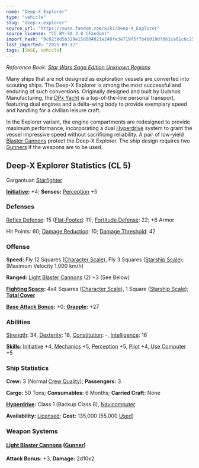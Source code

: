 ```yaml
---
name: "Deep-X Explorer"
type: "vehicle"
slug: "deep-x-explorer"
source_url: "https://swse.fandom.com/wiki/Deep-X_Explorer"
source_license: "CC BY-SA 3.0 (Fandom)"
import_hash: "9c0239d5b329e15d084021e248fe3e719f5f7b4b019d7061ca01c6c2553f92a1"
last_imported: "2025-09-12"
tags: [SWSE, Vehicle]
---
```

*Reference Book: [Star Wars Saga Edition Unknown Regions](https://swse.fandom.com/wiki/Star_Wars_Saga_Edition_Unknown_Regions)*

Many ships that are not designed as exploration vessels are converted into scouting ships. The Deep-X Explorer is among the most successful and enduring of such conversions. Originally designed and built by Uulshos Manufacturing, the [DPx Yacht](https://swse.fandom.com/wiki/DPx_Yacht) is a top-of-the-line personal transport, featuring dual engines and a delta-wing body to provide exemplary speed and handling for a civilian leisure craft.

In the Explorer variant, the engine compartments are redesigned to provide maximum performance, incorporating a dual [Hyperdrive](https://swse.fandom.com/wiki/Hyperdrive) system to grant the vessel impressive speed without sacrificing reliability. A pair of low-yield [Blaster Cannons](https://swse.fandom.com/wiki/Blaster_Cannons) protect the Deep-X Explorer. The ship design requires two [Gunners](https://swse.fandom.com/wiki/Gunners) if the weapons are to be used.

## Deep-X Explorer Statistics (CL 5)
Gargantuan [Starfighter](https://swse.fandom.com/wiki/Starfighter)

**[Initiative](https://swse.fandom.com/wiki/Initiative):** +4; **Senses:** [Perception](https://swse.fandom.com/wiki/Perception) +5
### Defenses
[Reflex Defense](https://swse.fandom.com/wiki/Reflex_Defense_(Vehicles)): 15 ([Flat-Footed](https://swse.fandom.com/wiki/Flat-Footed): 11), [Fortitude Defense](https://swse.fandom.com/wiki/Fortitude_Defense_(Vehicles)): 22; +6 Armor

Hit Points: 60; [Damage Reduction](https://swse.fandom.com/wiki/Damage_Reduction): 10; [Damage Threshold](https://swse.fandom.com/wiki/Damage_Threshold_(Vehicles)): 42
### Offense
**Speed:** Fly 12 Squares ([Character Scale](https://swse.fandom.com/wiki/Character_Scale)), Fly 3 Squares ([Starship Scale](https://swse.fandom.com/wiki/Starship_Scale)); (Maximum Velocity 1,000 km/h)

**Ranged:** [Light Blaster Cannons](https://swse.fandom.com/wiki/Light_Blaster_Cannons) (2) +3 (See Below)

**[Fighting Space](https://swse.fandom.com/wiki/Fighting_Space):** 4x4 Squares ([Character Scale](https://swse.fandom.com/wiki/Character_Scale)), 1 Square ([Starship Scale](https://swse.fandom.com/wiki/Starship_Scale)); **[Total Cover](https://swse.fandom.com/wiki/Total_Cover)**

**[Base Attack Bonus](https://swse.fandom.com/wiki/Base_Attack_Bonus):** +0; **[Grapple](https://swse.fandom.com/wiki/Grapple):** +27
### Abilities
[Strength](https://swse.fandom.com/wiki/Strength): 34, [Dexterity](https://swse.fandom.com/wiki/Dexterity): 18, [Constitution](https://swse.fandom.com/wiki/Constitution): -, [Intelligence](https://swse.fandom.com/wiki/Intelligence): 16

**[Skills](https://swse.fandom.com/wiki/Skills):** [Initiative](https://swse.fandom.com/wiki/Initiative) +4, [Mechanics](https://swse.fandom.com/wiki/Mechanics) +5, [Perception](https://swse.fandom.com/wiki/Perception) +5, [Pilot](https://swse.fandom.com/wiki/Pilot) +4, [Use Computer](https://swse.fandom.com/wiki/Use_Computer) +5
### Ship Statistics
**Crew:** 3 (Normal [Crew Quality](https://swse.fandom.com/wiki/Crew_Quality)); **Passengers:** 3

**Cargo:** 50 Tons; **Consumables:** 6 Months; **Carried Craft:** None

**[Hyperdrive](https://swse.fandom.com/wiki/Hyperdrive):** Class 1 (Backup Class 8), [Navicomputer](https://swse.fandom.com/wiki/Navicomputer)

**Availability:** [Licensed](https://swse.fandom.com/wiki/Licensed); **Cost:** 135,000 (55,000 [Used](https://swse.fandom.com/wiki/Used))
### Weapon Systems
#### **[Light Blaster Cannons](https://swse.fandom.com/wiki/Light_Blaster_Cannons) ([Gunner](https://swse.fandom.com/wiki/Gunner))**
**Attack Bonus:** +3, **Damage:** 2d10x2